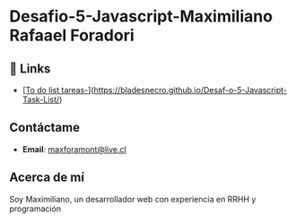 # Desafio-5-Javascript-Maximiliano Rafaael Foradori

## 🔗 Links
- [[To do list tareas-](https://bladesnecro.github.io/Desaf-o-5-Javascript-Task-List/)](https://bladesnecro.github.io/Desaf-o-5-Javascript-Task-List/)

## Contáctame
- **Email**: [maxforamont@live.cl](maxforamont@live.cl)

## Acerca de mí
Soy Maximiliano, un desarrollador web con experiencia en RRHH y programación
